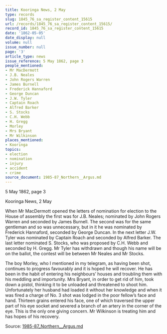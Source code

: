 ```yaml
---
title: Kooringa News, 2 May
type: records
slug: 1845_76_sa_register_content_15615
url: /records/1845_76_sa_register_content_15615/
record_id: 1845_76_sa_register_content_15615
date: '1862-05-05'
date_display: null
volume: null
issue_number: null
page: '3'
article_type: news
issue_reference: 5 May 1862, page 3
people_mentioned:
- Mr MacDermott
- J.B. Neales
- John Rogers Warren
- James Burnell
- Frederick Hannaford
- George Duncan
- J.W. Tyler
- Captain Roach
- Alfred Barker
- S. Stocks
- C.H. Webb
- H. Gregg
- Morley
- Mrs Bryant
- Mr Wilkinson
places_mentioned:
- Kooringa
topics:
- election
- nomination
- injury
- accident
- crime
source_document: 1985-87_Northern__Argus.md
---
```


5 May 1862, page 3

Kooringa News, 2 May

When Mr MacDermott opened the letters of nomination for election to the House of assembly the first was for J.B. Neales; nominated by John Rogers Warren and seconded by James Burnell.  The second was for the same gentleman and so was unnecessary, but in it he was nominated by Frederick Hannaford, seconded by George Duncan.  In the next letter J.W. Tyler was nominated by Captain Roach and seconded by Alfred Barker.  The last letter nominated S. Stocks, who was proposed by C.H. Webb and seconded by H. Gregg.  Mr Tyler has withdrawn and though his name will be on the ballot, the contest will be between Mr Neales and Mr Stocks.

The boy Morley, who I mentioned in my telegram, as having been shot, continues to progress favourably and it is hoped he will recover.  He has been in the habit of entering his neighbours’ houses and troubling them with his meddling and importunity.  Mrs Bryant, in order to get rid of him, took down a pistol, thinking it to be unloaded and threatened to shoot him.  Unfortunately her husband had loaded it without her knowledge and when it was fired a charge of No. 3 shot was lodged in the poor fellow’s face and hand.  Thirteen grains entered his face, one of which traversed the upper part of his eye socket and severed a branch of an artery in the corner of the eye.  This is the only one giving concern.  Mr Wilkinson is treating him and has hopes of his recovery.

Source: [1985-87_Northern__Argus.md](/downloads/markdown/1985-87_Northern__Argus.md)
